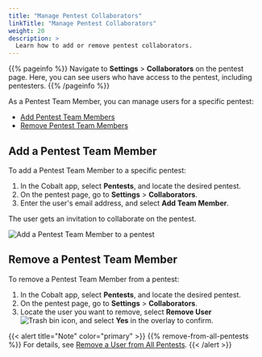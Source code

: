 ```yaml
---
title: "Manage Pentest Collaborators"
linkTitle: "Manage Pentest Collaborators"
weight: 20
description: >
  Learn how to add or remove pentest collaborators.
---
```


{{% pageinfo %}}
Navigate to **Settings** > **Collaborators** on the pentest page. Here, you can see users who have access to the pentest, including pentesters.
{{% /pageinfo %}}

As a Pentest Team Member, you can manage users for a specific pentest:

- [Add Pentest Team Members](#add-a-pentest-team-member)
- [Remove Pentest Team Members](#remove-a-pentest-team-member)

## Add a Pentest Team Member

To add a Pentest Team Member to a specific pentest:

1. In the Cobalt app, select **Pentests**, and locate the desired pentest.
1. On the pentest page, go to **Settings** > **Collaborators**.
1. Enter the user's email address, and select **Add Team Member**.

The user gets an invitation to collaborate on the pentest.

![Add a Pentest Team Member to a pentest](/deepdive/AddPentestTeamMember.png "Add a Pentest Team Member to a pentest")

## Remove a Pentest Team Member

To remove a Pentest Team Member from a pentest:

1. In the Cobalt app, select **Pentests**, and locate the desired pentest.
1. On the pentest page, go to **Settings** > **Collaborators**.
1. Locate the user you want to remove, select **Remove User** ![Trash bin icon](/icons/Trash.png "Trash bin icon"), and select **Yes** in the overlay to confirm.

{{< alert title="Note" color="primary" >}}
{{% remove-from-all-pentests %}} For details, see [Remove a User from All Pentests](/platform-deep-dive/collaboration/organization/manage-users/#remove-a-user-from-all-pentests).
{{< /alert >}}
